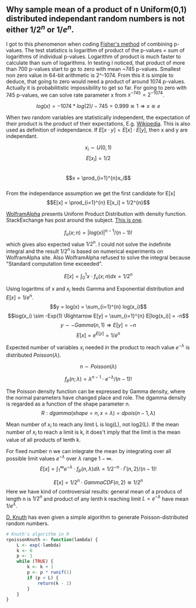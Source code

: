 Why sample mean of a product of n Uniform(0,1)
distributed independant random
numbers is not either $1/2^{n}$ or $1/e^{n}$.
------------------------------------



I got to this phenomenon when coding
[Fisher's method](https://en.wikipedia.org/wiki/Fisher%27s_method)
of combining p-values. The test statistics is logarithm  of product of the p-values = sum of logarithms of individual p-values.
Logarithm of product is much faster to calculate than sum of logarithms. In testing I noticed,
that product of more than 700 p-values start to go to zero with mean ~745 p-values.
Smallest non zero value in 64-bit arithmetic is 2^-1074.
From this it is simple to deduce, that going to zero would need a product of around 1074 p-values. Actually it is probabilitistic impossibility to get so far. For going to zero with 745  p-values,
we can solve rate parameter x from  $x^{-745} = 2^{-1074}$.

$$log(x) = -1074 * log(2) / -745 = 0.999 \cong 1 \Rightarrow x \cong e$$  

When two random variables are statistically independent, the expectation of their product is the product of their expectations, E.g.
[Wikipedia](https://en.wikipedia.org/wiki/Product_distribution).
This is also used as definition of independance. If $E[x\cdot y] = E[x]\cdot E[y]$,
then x and y are independant.

$$x_i \sim U(0, 1)$$
$$E[x_i] = 1/2$$  
$$x = \prod_{i=1}^{n}x_i$$  
From the independance assumption we get the first candidate for E[x]
$$E[x] = \prod_{i=1}^{n} E[x_i] = 1/2^{n}$$

[WolframAlpha](https://www.wolframalpha.com/input/?i=uniform+product+distribution) presents
Uniform Product Distribution with density function.
StackExchange has post around the subject.
[This is one](https://math.stackexchange.com/questions/659254/product-distribution-of-two-uniform-distribution-what-about-3-or-more).

$$f_u(x;n) = \left | log(x) \right |^{n-1} / (n-1)!$$
which gives also expected value $1/2^{n}$. I could not solve the indefinite integral and the result $1/2^{n}$ is based on numerical experiments on WolframAlpha site.
Also WolframAlpha refused to solve the integral because "Standard computation time exceeded".

$$E[x] = \int_{0}^{1} x\cdot f_u(x;n)  dx = 1/2^{n}$$

Using logaritms of x and $x_i$ leeds Gamma and Exponential distribution and $E[x] = 1/e^{n}$.
$$y = log(x) = \sum_{i=1}^{n} log(x_i)$$
$$log(x_i) \sim -Exp(1) \Rightarrow E[y] = \sum_{i=1}^{n} E[log(x_i)] = -n$$
$$y \sim -Gamma(n, 1) \Rightarrow E[y] = -n$$
$$E[x] = e^{E[y]} = 1/e^{n}$$

Expected number of variables $x_i$ needed in the product to reach value $e^{-\lambda}$ is  distributed $Poisson(\lambda)$.  
 
$$n \sim Poisson(\lambda)$$

$$f_p(n; \lambda) = \lambda^{n-1}\cdot e^{-\lambda} / (n-1)!$$

The Poisson density function can be expressed by Gamma
density, where the normal parameters have changed place and role. The dgamma density is regarded as a function of the shape parameter n.
$$R: dgamma(shape=n, x=\lambda) = dpois(n-1, \lambda)$$

Mean number of $x_i$ to reach any limit L is log(L), not log2(L). If the mean number of $x_i$ to reach a limit is k, it does't imply that the limit is the mean value of all products of lenth k.


For fixed number n we can integrate the mean by integrating
over all possible limit values $e^{-\lambda}$ over $\lambda$ range $1 - \infty$.
$$E[x] = \int_{1}^{\infty}e^{-\lambda}\cdot f_p(n,\lambda)  d\lambda = 1/2^{-n}\cdot \Gamma (n, 2) / (n-1)!$$

$$E[x] = 1/2^{n}\cdot GammaCDF(n, 2) \cong   1/2^{n}$$
Here we have kind of controversial results: general mean of a producs of length n is $1/2^{n}$ and product of any
lenth k reaching limit $L = e^{-\lambda}$ have mean $1/e^{\lambda}$.

[D. Knuth](https://en.wikipedia.org/wiki/Poisson_distribution#Random_drawing_from_the_Poisson_distribution) has even given a simple algorithm to generate  Poisson-distributed random numbers.  

```R
# Knuth's algorithm in R
rpoissonKnuth <- function(lambda) {
    L <- exp(-lambda)
    k <- 0
    p <- 1
    while (TRUE) {
        k <- k + 1
        p <- p * runif(1)
        if (p < L) {
            return(k - 1)
        }
    }
}
```